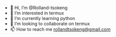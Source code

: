 - 👋 Hi, I’m @Rolland-tsokeng
- 👀 I’m interested in termux 
- 🌱 I’m currently learning python
- 💞️ I’m looking to collaborate on termux 
- 📫 How to reach me rollandtsokeng@gmail.com

<!---
Rolland-tsokeng/Rolland-tsokeng is a ✨ special ✨ repository because its `README.md` (this file) appears on your GitHub profile.
You can click the Preview link to take a look at your changes.
--->

